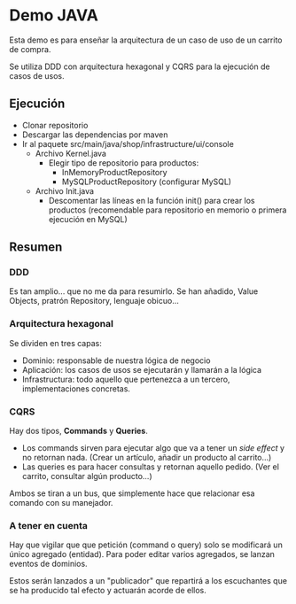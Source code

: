 # Demo JAVA
Esta demo es para enseñar la arquitectura de un caso de uso de un carrito de compra.

Se utiliza DDD con arquitectura hexagonal y CQRS para la ejecución de casos de usos.

## Ejecución
- Clonar repositorio
- Descargar las dependencias por maven
- Ir al paquete src/main/java/shop/infrastructure/ui/console
    - Archivo Kernel.java
        - Elegir tipo de repositorio para productos:
            - InMemoryProductRepository
            - MySQLProductRepository (configurar MySQL)
    - Archivo Init.java
        - Descomentar las líneas en la función init() para crear los productos (recomendable para repositorio en memorio o primera ejecución en MySQL)

## Resumen
### DDD
Es tan amplio... que no me da para resumirlo. Se han añadido, Value Objects, pratrón Repository, lenguaje obicuo...

### Arquitectura hexagonal
Se dividen en tres capas:
- Dominio: responsable de nuestra lógica de negocio
- Aplicación: los casos de usos se ejecutarán y llamarán a la lógica
- Infrastructura: todo aquello que pertenezca a un tercero, implementaciones concretas.

### CQRS
Hay dos tipos, **Commands** y **Queries**.

- Los commands sirven para ejecutar algo que va a tener un _side effect_ y no retornan nada. (Crear un artículo, añadir un producto al carrito...)
- Las queries es para hacer consultas y retornan aquello pedido. (Ver el carrito, consultar algún producto...)

Ambos se tiran a un bus, que simplemente hace que relacionar esa comando con su manejador.

### A tener en cuenta
Hay que vigilar que que petición (command o query) solo se modificará un único agregado (entidad). Para poder editar varios agregados, se lanzan eventos de dominios.

Estos serán lanzados a un "publicador" que repartirá a los escuchantes que se ha producido tal efecto y actuarán acorde de ellos. 